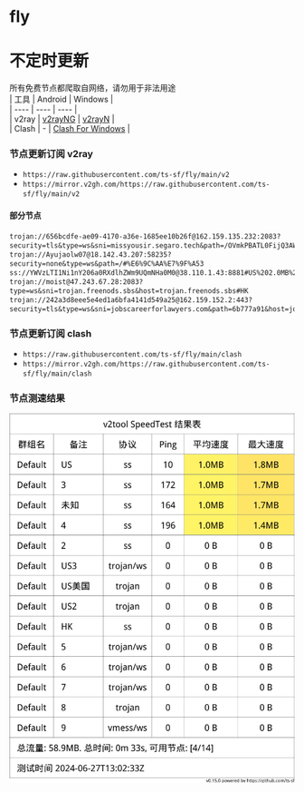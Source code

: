 # fly
# 不定时更新
所有免费节点都爬取自网络，请勿用于非法用途  
|  工具  | Android  | Windows  |  
|  ----  | ----   | ----  |  
| v2ray  | [v2rayNG](https://github.com/2dust/v2rayNG/releases) | [v2rayN](https://github.com/2dust/v2rayN/releases) |  
| Clash  | - | [Clash For Windows](https://github.com/2dust/clashN/releases) | 
  
### 节点更新订阅  v2ray
- `https://raw.githubusercontent.com/ts-sf/fly/main/v2`  
- `https://mirror.v2gh.com/https://raw.githubusercontent.com/ts-sf/fly/main/v2`  

#### 部分节点  
``` 
trojan://656bcdfe-ae09-4170-a36e-1685ee10b26f@162.159.135.232:2083?security=tls&type=ws&sni=missyousir.segaro.tech&path=/OVmkPBATL0FijQ3AWVBo&host=missyousir.segaro.tech#%E6%9C%AA%E7%9F%A52
trojan://Ayujaolw07@18.142.43.207:58235?security=none&type=ws&path=/#%E6%9C%AA%E7%9F%A53
ss://YWVzLTI1Ni1nY206a0RXdlhZWm9UQmNHa0M0@38.110.1.43:8881#US%202.0MB%2Fs
trojan://moist@47.243.67.28:2083?type=ws&sni=trojan.freenods.sbs&host=trojan.freenods.sbs#HK
trojan://242a3d8eee5e4ed1a6bfa4141d549a25@162.159.152.2:443?security=tls&type=ws&sni=jobscareerforlawyers.com&path=6b777a91&host=jobscareerforlawyers.com#%E6%9C%AA%E7%9F%A54
```
### 节点更新订阅  clash
- `https://raw.githubusercontent.com/ts-sf/fly/main/clash`  
- `https://mirror.v2gh.com/https://raw.githubusercontent.com/ts-sf/fly/main/clash`  

### 节点测速结果
![image](traffic.png)
